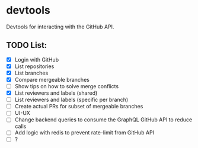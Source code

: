 # devtools

Devtools for interacting with the GitHub API.

## TODO List:

- [x] Login with GitHub
- [x] List repositories
- [x] List branches
- [x] Compare mergeable branches
- [ ] Show tips on how to solve merge conflicts
- [x] List reviewers and labels (shared)
- [ ] List reviewers and labels (specific per branch)
- [ ] Create actual PRs for subset of mergeable branches
- [ ] UI-UX
- [ ] Change backend queries to consume the GraphQL GitHub API to reduce calls
- [ ] Add logic with redis to prevent rate-limit from GitHub API
- [ ] ?
